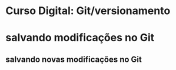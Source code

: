 # Curso Digital: Git/versionamento

# salvando modificações no Git

## salvando novas modificações no Git
